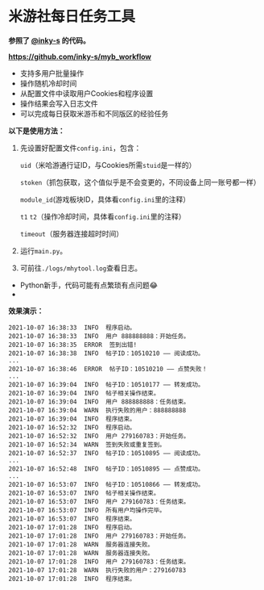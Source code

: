 # 米游社每日任务工具
 **参照了 [@inky-s](https://github.com/inky-s) 的代码。** 

 **https://github.com/inky-s/myb_workflow** 

- 支持多用户批量操作
- 操作随机冷却时间
- 从配置文件中读取用户Cookies和程序设置
- 操作结果会写入日志文件
- 可以完成每日获取米游币和不同版区的经验任务

 **以下是使用方法：** 
1. 先设置好配置文件`config.ini`，包含：

    `uid`（米哈游通行证ID，与Cookies所需`stuid`是一样的）

    `stoken`（抓包获取，这个值似乎是不会变更的，不同设备上同一账号都一样）
    
    `module_id`(游戏板块ID，具体看`config.ini`里的注释）
    
    `t1` `t2`（操作冷却时间，具体看`config.ini`里的注释）

    `timeout`（服务器连接超时时间）

2. 运行`main.py`。

3. 可前往`./logs/mhytool.log`查看日志。



- Python新手，代码可能有点繁琐有点问题😂
- 
 **效果演示：**
 ```
2021-10-07 16:38:33  INFO  程序启动。  
2021-10-07 16:38:33  INFO  用户 888888888：开始任务。  
2021-10-07 16:38:35  ERROR  签到出错!  
2021-10-07 16:38:38  INFO  帖子ID：10510210 —— 阅读成功。  
... 
2021-10-07 16:38:46  ERROR  帖子ID：10510210 —— 点赞失败！  
...  
2021-10-07 16:39:04  INFO  帖子ID：10510177 —— 转发成功。  
2021-10-07 16:39:04  INFO  帖子相关操作结束。  
2021-10-07 16:39:04  INFO  用户 888888888：任务结束。  
2021-10-07 16:39:04  WARN  执行失败的用户：888888888  
2021-10-07 16:39:04  INFO  程序结束。    
2021-10-07 16:52:32  INFO  程序启动。  
2021-10-07 16:52:32  INFO  用户 279160783：开始任务。  
2021-10-07 16:52:34  WARN  签到失败或重复签到。  
2021-10-07 16:52:37  INFO  帖子ID：10510895 —— 阅读成功。  
...  
2021-10-07 16:52:48  INFO  帖子ID：10510895 —— 点赞成功。  
...  
2021-10-07 16:53:07  INFO  帖子ID：10510866 —— 转发成功。  
2021-10-07 16:53:07  INFO  帖子相关操作结束。  
2021-10-07 16:53:07  INFO  用户 279160783：任务结束。  
2021-10-07 16:53:07  INFO  所有用户均操作完毕。  
2021-10-07 16:53:07  INFO  程序结束。    
2021-10-07 17:01:28  INFO  程序启动。  
2021-10-07 17:01:28  INFO  用户 279160783：开始任务。  
2021-10-07 17:01:28  WARN  服务器连接失败。  
2021-10-07 17:01:28  WARN  服务器连接失败。  
2021-10-07 17:01:28  INFO  用户 279160783：任务结束。  
2021-10-07 17:01:28  WARN  执行失败的用户：279160783  
2021-10-07 17:01:28  INFO  程序结束。  
```
